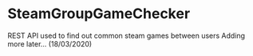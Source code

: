 # SteamGroupGameChecker
REST API used to find out common steam games between users
Adding more later... (18/03/2020)
